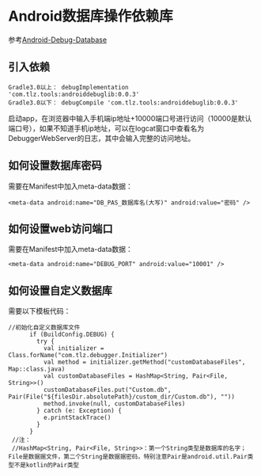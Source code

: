 # Android数据库操作依赖库

参考[Android-Debug-Database](https://github.com/amitshekhariitbhu/Android-Debug-Database)

## 引入依赖

```
Gradle3.0以上： debugImplementation 'com.tlz.tools:androiddebuglib:0.0.3'
Gradle3.0以下： debugCompile 'com.tlz.tools:androiddebuglib:0.0.3'
```

启动app，在浏览器中输入手机端ip地址+10000端口号进行访问（10000是默认端口号），如果不知道手机ip地址，可以在logcat窗口中查看名为DebuggerWebServer的日志，其中会输入完整的访问地址。

## 如何设置数据库密码

需要在Manifest中加入meta-data数据：

```
<meta-data android:name="DB_PAS_数据库名(大写)" android:value="密码" />
```

## 如何设置web访问端口

需要在Manifest中加入meta-data数据：

```
<meta-data android:name="DEBUG_PORT" android:value="10001" />
```

## 如何设置自定义数据库

需要以下模板代码：

```
//初始化自定义数据库文件
      if (BuildConfig.DEBUG) {
        try {
          val initializer = Class.forName("com.tlz.debugger.Initializer")
          val method = initializer.getMethod("customDatabaseFiles", Map::class.java)
          val customDatabaseFiles = HashMap<String, Pair<File, String>>()
          customDatabaseFiles.put("Custom.db", Pair(File("${filesDir.absolutePath}/custom_dir/Custom.db"), ""))
          method.invoke(null, customDatabaseFiles)
        } catch (e: Exception) {
          e.printStackTrace()
        }
      }
 //注：
 //HashMap<String, Pair<File, String>>：第一个String类型是数据库的名字；File是数据据文件，第二个String是数据据密码，特别注意Pair是android.util.Pair类型不是kotlin的Pair类型
```